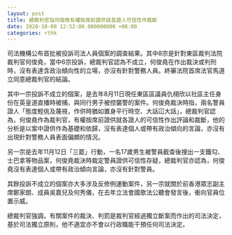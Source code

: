 ```yaml
---
layout: post
title: 總裁判官指何俊堯有權按席前證供就各證人可信性作裁斷
date: 2020-10-08 12:52:08.000000000 +08:00
categories: rthk
---
```


司法機構公布首批被投訴司法人員個案的調查結果。其中8宗是針對東區裁判法院裁判官何俊堯，當中6宗投訴，總裁判官認為不成立，何俊堯在作出裁決或判刑時，沒有表達含政治傾向性的立場，亦沒有針對警務人員。終審法院首席法官馬道立同意總裁判官的結論。

其中一宗投訴不成立的個案，是去年8月11日現任東區區議員仇栩欣以社區主任身份在英皇道直播時被捕，與同行男子被控襲警的案件。何俊堯裁決時指，兩名警員證人「態度輕佻及蔑視，作供時猶如置身平行時空、大話冚大話」，總裁判官認為，何俊堯作為裁判官，有權按席前證供就各證人的可信性作出評論和裁斷，他的分析是以案中證供作為基礎和依歸，沒有表達個人或帶有政治傾向的言論，亦沒有出現針對警務人員表面偏頗的情況。

另一宗是去年11月12日「三罷」行動，一名17歲男生被警員截查後搜出一支鐵勾、士巴拿等物品案，何俊堯裁決時裁定警員證供可信性存疑，總裁判官亦認為，何俊堯沒有表達個人或帶有政治傾向言論，亦沒有針對警員。

其餘投訴不成立的個案亦大多涉及反修例運動案件，另一宗就關於前香港眾志副主席鄭家朗、成員吳嘉兒及何秀儀，在去年立法會國歌法公聽會發言後，衝向官員位置示威。

總裁判官強調，有關案件的裁決、判罰是裁判官經過獨立斷案而作出的司法決定，基於司法獨立原則，他不適宜亦不會以行政職能干預任何司法決定。
